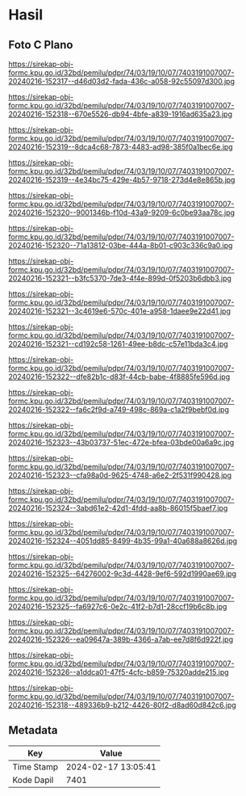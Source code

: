 # Hasil

## Foto C Plano

https://sirekap-obj-formc.kpu.go.id/32bd/pemilu/pdpr/74/03/19/10/07/7403191007007-20240216-152317--d46d03d2-fada-436c-a058-92c55097d300.jpg

https://sirekap-obj-formc.kpu.go.id/32bd/pemilu/pdpr/74/03/19/10/07/7403191007007-20240216-152318--670e5526-db94-4bfe-a839-1916ad635a23.jpg

https://sirekap-obj-formc.kpu.go.id/32bd/pemilu/pdpr/74/03/19/10/07/7403191007007-20240216-152319--8dca4c68-7873-4483-ad98-385f0a1bec6e.jpg

https://sirekap-obj-formc.kpu.go.id/32bd/pemilu/pdpr/74/03/19/10/07/7403191007007-20240216-152319--4e34bc75-429e-4b57-9718-273d4e8e865b.jpg

https://sirekap-obj-formc.kpu.go.id/32bd/pemilu/pdpr/74/03/19/10/07/7403191007007-20240216-152320--9001346b-f10d-43a9-9209-6c0be93aa78c.jpg

https://sirekap-obj-formc.kpu.go.id/32bd/pemilu/pdpr/74/03/19/10/07/7403191007007-20240216-152320--71a13812-03be-444a-8b01-c903c336c9a0.jpg

https://sirekap-obj-formc.kpu.go.id/32bd/pemilu/pdpr/74/03/19/10/07/7403191007007-20240216-152321--b3fc5370-7de3-4f4e-899d-0f5203b6dbb3.jpg

https://sirekap-obj-formc.kpu.go.id/32bd/pemilu/pdpr/74/03/19/10/07/7403191007007-20240216-152321--3c4619e6-570c-401e-a958-1daee9e22d41.jpg

https://sirekap-obj-formc.kpu.go.id/32bd/pemilu/pdpr/74/03/19/10/07/7403191007007-20240216-152321--cd192c58-1261-49ee-b8dc-c57e11bda3c4.jpg

https://sirekap-obj-formc.kpu.go.id/32bd/pemilu/pdpr/74/03/19/10/07/7403191007007-20240216-152322--dfe82b1c-d83f-44cb-babe-4f8885fe596d.jpg

https://sirekap-obj-formc.kpu.go.id/32bd/pemilu/pdpr/74/03/19/10/07/7403191007007-20240216-152322--fa6c2f9d-a749-498c-869a-c1a2f9bebf0d.jpg

https://sirekap-obj-formc.kpu.go.id/32bd/pemilu/pdpr/74/03/19/10/07/7403191007007-20240216-152323--43b03737-51ec-472e-bfea-03bde00a6a9c.jpg

https://sirekap-obj-formc.kpu.go.id/32bd/pemilu/pdpr/74/03/19/10/07/7403191007007-20240216-152323--cfa98a0d-9625-4748-a6e2-2f531f990428.jpg

https://sirekap-obj-formc.kpu.go.id/32bd/pemilu/pdpr/74/03/19/10/07/7403191007007-20240216-152324--3abd61e2-42d1-4fdd-aa8b-86015f5baef7.jpg

https://sirekap-obj-formc.kpu.go.id/32bd/pemilu/pdpr/74/03/19/10/07/7403191007007-20240216-152324--4051dd85-8499-4b35-99a1-40a688a8626d.jpg

https://sirekap-obj-formc.kpu.go.id/32bd/pemilu/pdpr/74/03/19/10/07/7403191007007-20240216-152325--64276002-9c3d-4428-9ef6-592d1990ae69.jpg

https://sirekap-obj-formc.kpu.go.id/32bd/pemilu/pdpr/74/03/19/10/07/7403191007007-20240216-152325--fa6927c6-0e2c-41f2-b7d1-28ccf19b6c8b.jpg

https://sirekap-obj-formc.kpu.go.id/32bd/pemilu/pdpr/74/03/19/10/07/7403191007007-20240216-152326--ea09647a-389b-4366-a7ab-ee7d8f6d922f.jpg

https://sirekap-obj-formc.kpu.go.id/32bd/pemilu/pdpr/74/03/19/10/07/7403191007007-20240216-152326--a1ddca01-47f5-4cfc-b859-75320adde215.jpg

https://sirekap-obj-formc.kpu.go.id/32bd/pemilu/pdpr/74/03/19/10/07/7403191007007-20240216-152318--489336b9-b212-4426-80f2-d8ad60d842c6.jpg


## Metadata

| Key        | Value               |
| ---------- | ------------------- |
| Time Stamp | 2024-02-17 13:05:41 |
| Kode Dapil | 7401                |




